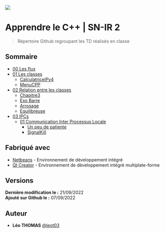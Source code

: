 ![](https://cdn.discordapp.com/attachments/400019430479888394/1017780680798777385/logotouchard.png)

# Apprendre le C++ | SN-IR 2
> Répertoire Github regroupant les TD réalisés en classe

## Sommaire
* [00 Les flux](https://github.com/leot03/Apprendre_cpp_snir2/tree/main/00_Les_flux)
* [01 Les classes](https://github.com/leot03/Apprendre_cpp_snir2/tree/main/01_Les_classes)
    * [CalculatriceIPv4](https://github.com/leot03/Apprendre_cpp_snir2/tree/main/01_Les_classes/CalaculatriceIPv4)
    * [MenuCPP](https://github.com/leot03/Apprendre_cpp_snir2/tree/main/01_Les_classes/MenuCPP)
* [02 Relation entre les classes](https://github.com/leot03/Apprendre_cpp_snir2/tree/main/02_Relation_entre_les_classes)
    * [Chapitre3](https://github.com/leot03/Apprendre_cpp_snir2/tree/main/02_Relation_entre_les_classes/Chapitre3)
    * [Exo Barre](https://github.com/leot03/Apprendre_cpp_snir2/tree/main/02_Relation_entre_les_classes/ExoBarre)
    * [Arrosage](https://github.com/leot03/Apprendre_cpp_snir2/tree/main/02_Relation_entre_les_classes/Arrosage)
    * [Equilibreuse](https://github.com/leot03/Apprendre_cpp_snir2/tree/main/02_Relation_entre_les_classes/Equilibreuse)
* [03 IPCs](https://github.com/leot03/Apprendre_cpp_snir2/tree/main/03_IPCs)
    * [01 Communication Inter Processus Locale](https://github.com/leot03/Apprendre_cpp_snir2/tree/main/03_IPCs/01_Communication_Inter_Processus_Locale)
        * [Un peu de patiente](https://github.com/leot03/Apprendre_cpp_snir2/tree/main/03_IPCs/01_Communication_Inter_Processus_Locale/unPeuDePatiente)
        * [SignalKill](https://github.com/leot03/Apprendre_cpp_snir2/tree/main/03_IPCs/01_Communication_Inter_Processus_Locale/SignalKill)

## Fabriqué avec
* [Netbeans](https://netbeans.apache.org/) - Environnement de développement intégré
* [Qt Creator](https://www.qt.io/) - Environnement de développement intégré multiplate-forme

## Versions
**Dernière modification le :** 21/09/2022<br>
**Ajouté sur Github le :** 07/09/2022

## Auteur
* **Léo THOMAS** [@leot03](https://github.com/leot03)
